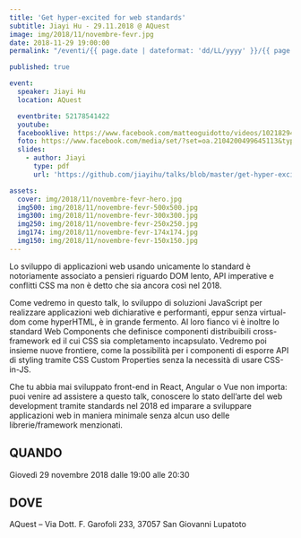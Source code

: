 ```yaml
---
title: 'Get hyper-excited for web standards'
subtitle: Jiayi Hu - 29.11.2018 @ AQuest
image: img/2018/11/novembre-fevr.jpg
date: 2018-11-29 19:00:00
permalink: "/eventi/{{ page.date | dateformat: 'dd/LL/yyyy' }}/{{ page.fileSlug | slug }}/index.html"

published: true

event:
  speaker: Jiayi Hu
  location: AQuest

  eventbrite: 52178541422
  youtube:
  facebooklive: https://www.facebook.com/matteoguidotto/videos/10218294294652656/
  foto: https://www.facebook.com/media/set/?set=oa.2104200499645113&type=3
  slides:
    - author: Jiayi
      type: pdf
      url: 'https://github.com/jiayihu/talks/blob/master/get-hyper-excited-for-web-standards/presentation.pdf'

assets:
  cover: img/2018/11/novembre-fevr-hero.jpg
  img500: img/2018/11/novembre-fevr-500x500.jpg
  img300: img/2018/11/novembre-fevr-300x300.jpg
  img250: img/2018/11/novembre-fevr-250x250.jpg
  img174: img/2018/11/novembre-fevr-174x174.jpg
  img150: img/2018/11/novembre-fevr-150x150.jpg
---
```


Lo sviluppo di applicazioni web usando unicamente lo standard è notoriamente associato a pensieri riguardo DOM lento, API imperative e conflitti CSS ma non è detto che sia ancora così nel 2018.

Come vedremo in questo talk, lo sviluppo di soluzioni JavaScript per realizzare applicazioni web dichiarative e performanti, eppur senza virtual-dom come hyperHTML, è in grande fermento. Al loro fianco vi è inoltre lo standard Web Components che definisce componenti distribuibili cross-framework ed il cui CSS sia completamento incapsulato.
Vedremo poi insieme nuove frontiere, come la possibilità per i componenti di esporre API di styling tramite CSS Custom Properties senza la necessità di usare CSS-in-JS.

Che tu abbia mai sviluppato front-end in React, Angular o Vue non importa: puoi venire ad assistere a questo talk, conoscere lo stato dell’arte del web development tramite standards nel 2018 ed imparare a sviluppare applicazioni web in maniera minimale senza alcun uso delle librerie/framework menzionati.

## QUANDO

Giovedì 29 novembre 2018 dalle 19:00 alle 20:30

## DOVE

AQuest – Via Dott. F. Garofoli 233, 37057 San Giovanni Lupatoto
